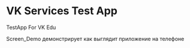 # VK Services Test App
 TestApp For VK Edu

  Screen_Demo демонстрирует как выглядит приложение на телефоне
